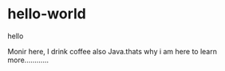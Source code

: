 # hello-world


hello

Monir here, I drink coffee also Java.thats why i am here to learn more............
